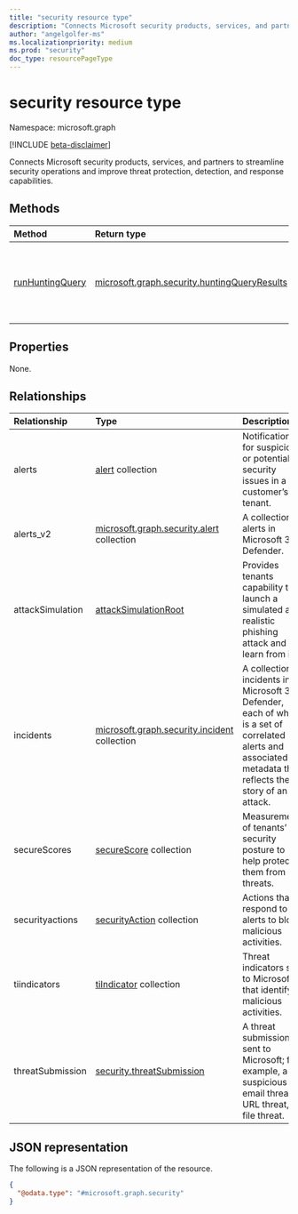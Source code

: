 ```yaml
---
title: "security resource type"
description: "Connects Microsoft security products, services, and partners to streamline security operations and improve threat protection, detection, and response capabilities."
author: "angelgolfer-ms"
ms.localizationpriority: medium
ms.prod: "security"
doc_type: resourcePageType
---
```


# security resource type

Namespace: microsoft.graph

[!INCLUDE [beta-disclaimer](../../includes/beta-disclaimer.md)]

Connects Microsoft security products, services, and partners to streamline security operations and improve threat protection, detection, and response capabilities.

## Methods
|Method|Return type|Description|
|:---|:---|:---|
|[runHuntingQuery](../api/security-security-runhuntingquery.md)|[microsoft.graph.security.huntingQueryResults](../resources/security-huntingqueryresults.md)|Retrieve the properties and relationships of a [serviceHealth](../resources/servicehealth.md) object.|

## Properties
None.

## Relationships
|Relationship|Type|Description|
|:---|:---|:---|
|alerts |[alert](../resources/alert.md) collection|Notifications for suspicious or potential security issues in a customer’s tenant.|
|alerts_v2 | [microsoft.graph.security.alert](security-alert.md) collection | A collection of alerts in Microsoft 365 Defender.|
|attackSimulation|[attackSimulationRoot](../resources/attacksimulationroot.md)|Provides tenants capability to launch a simulated and realistic phishing attack and learn from it.|
|incidents | [microsoft.graph.security.incident](security-incident.md) collection | A collection of incidents in Microsoft 365 Defender, each of which is a set of correlated alerts and associated metadata that reflects the story of an attack.|
|secureScores | [secureScore](securescores.md) collection | Measurements of tenants’ security posture to help protect them from threats. |
|securityactions|[securityAction](../resources/securityaction.md) collection|Actions that respond to alerts to block malicious activities.|
|tiindicators|[tiIndicator](../resources/tiindicator.md) collection|Threat indicators sent to Microsoft that identify malicious activities.|
|threatSubmission|[security.threatSubmission](../resources/security-threatsubmission.md)|A threat submission sent to Microsoft; for example, a suspicious email threat, URL threat, or file threat.|

## JSON representation
The following is a JSON representation of the resource.
<!-- {
  "blockType": "resource",
  "keyProperty": "id",
  "@odata.type": "microsoft.graph.security",
  "openType": false
}
-->
``` json
{
  "@odata.type": "#microsoft.graph.security"
}
```

